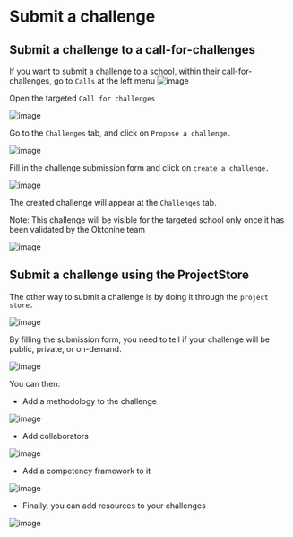 # Submit a challenge

## Submit a challenge to a call-for-challenges

If you want to submit a challenge to a school, within their call-for-challenges, go to `Calls` at the left menu
![image](../img/professional_img/Submitchallenge/challengeforcall/createchallenge1.png)

Open the targeted `Call for challenges`

![image](../img/professional_img/Submitchallenge/challengeforcall/createchallenge2.png)

Go to the `Challenges` tab, and click on `Propose a challenge.`

![image](../img/professional_img/Submitchallenge/challengeforcall/createchallenge3.png)

Fill in the challenge submission form and click on `create a challenge.`

![image](../img/professional_img/Submitchallenge/challengeforcall/createchallenge4.png)

The created challenge will appear at the `Challenges` tab.

Note: This challenge will be visible for the targeted school only once it has been validated by the Oktonine team

![image](../img/professional_img/Submitchallenge/challengeforcall/createchallenge5.png)

## Submit a challenge using the ProjectStore

The other way to submit a challenge is by doing it through the `project store.`

![image](../img/professional_img/Submitchallenge/challengeforstore/createchallengeforstore1.png)

By filling the submission form, you need to tell if your challenge will be public, private, or on-demand.

![image](../img/professional_img/Submitchallenge/challengeforstore/createchallengeforstore2.png)

You can then: 

- Add a methodology to the challenge

![image](../img/professional_img/Submitchallenge/challengeforstore/createchallengeforstore3.png)

- Add collaborators

![image](../img/professional_img/Submitchallenge/challengeforstore/createchallengeforstore4.png)

- Add a competency framework to it

![image](../img/professional_img/Submitchallenge/challengeforstore/createchallengeforstore5.png)

- Finally, you can add resources to your challenges

![image](../img/professional_img/Submitchallenge/challengeforstore/createchallengeforstore6.png)
